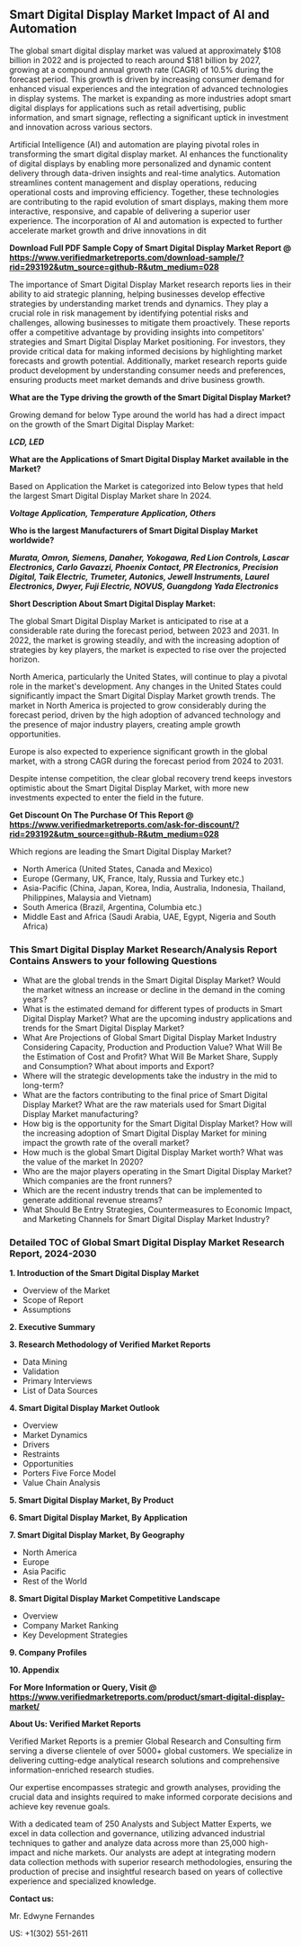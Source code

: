 <h2>Smart Digital Display Market Impact of AI and Automation</h2><p>The global smart digital display market was valued at approximately $108 billion in 2022 and is projected to reach around $181 billion by 2027, growing at a compound annual growth rate (CAGR) of 10.5% during the forecast period. This growth is driven by increasing consumer demand for enhanced visual experiences and the integration of advanced technologies in display systems. The market is expanding as more industries adopt smart digital displays for applications such as retail advertising, public information, and smart signage, reflecting a significant uptick in investment and innovation across various sectors.</p><p>Artificial Intelligence (AI) and automation are playing pivotal roles in transforming the smart digital display market. AI enhances the functionality of digital displays by enabling more personalized and dynamic content delivery through data-driven insights and real-time analytics. Automation streamlines content management and display operations, reducing operational costs and improving efficiency. Together, these technologies are contributing to the rapid evolution of smart displays, making them more interactive, responsive, and capable of delivering a superior user experience. The incorporation of AI and automation is expected to further accelerate market growth and drive innovations in dit</p><p id="" class=""><strong>Download Full PDF Sample Copy of Smart Digital Display Market Report @ <a href="https://www.verifiedmarketreports.com/download-sample/?rid=293192&utm_source=github-R&utm_medium=028" target="_blank">https://www.verifiedmarketreports.com/download-sample/?rid=293192&utm_source=github-R&utm_medium=028</a></strong></p><p>The importance of&nbsp;Smart Digital Display Market research reports lies in their ability to aid strategic planning, helping businesses develop effective strategies by understanding market trends and dynamics. They play a crucial role in risk management by identifying potential risks and challenges, allowing businesses to mitigate them proactively. These reports offer a competitive advantage by providing insights into competitors' strategies and Smart Digital Display Market positioning. For investors, they provide critical data for making informed decisions by highlighting market forecasts and growth potential. Additionally, market research reports guide product development by understanding consumer needs and preferences, ensuring products meet market demands and drive business growth.</p><p><strong>What are the&nbsp;Type driving the growth of the Smart Digital Display Market?</strong></p><p id="" class="">Growing demand for below Type around the world has had a direct impact on the growth of the Smart Digital Display Market:</p><em><strong>LCD, LED</strong></em></p><strong>What are the&nbsp;Applications&nbsp;of Smart Digital Display Market available in the Market?</strong></p><p id="" class="">Based on Application the Market is categorized into Below types that held the largest Smart Digital Display Market share In 2024.</p><em><strong>Voltage Application, Temperature Application, Others</strong></em></p><strong>Who is the largest Manufacturers of Smart Digital Display Market worldwide?</strong></p><p><em><strong>Murata, Omron, Siemens, Danaher, Yokogawa, Red Lion Controls, Lascar Electronics, Carlo Gavazzi, Phoenix Contact, PR Electronics, Precision Digital, Taik Electric, Trumeter, Autonics, Jewell Instruments, Laurel Electronics, Dwyer, Fuji Electric, NOVUS, Guangdong Yada Electronics</strong></em></p><p id="" class=""><strong>Short Description About Smart Digital Display Market:</strong></p><p>The global Smart Digital Display Market is anticipated to rise at a considerable rate during the forecast period, between 2023 and 2031. In 2022, the market is growing steadily, and with the increasing adoption of strategies by key players, the market is expected to rise over the projected horizon.</p><p>North America, particularly the United States, will continue to play a pivotal role in the market's development. Any changes in the United States could significantly impact the Smart Digital Display Market growth trends. The market in North America is projected to grow considerably during the forecast period, driven by the high adoption of advanced technology and the presence of major industry players, creating ample growth opportunities.</p><p>Europe is also expected to experience significant growth in the global market, with a strong CAGR during the forecast period from 2024 to 2031.</p><p>Despite intense competition, the clear global recovery trend keeps investors optimistic about the Smart Digital Display Market, with more new investments expected to enter the field in the future.</p><p id="" class=""><strong>Get Discount On The Purchase Of This Report @ <a href="https://www.verifiedmarketreports.com/ask-for-discount/?rid=293192&utm_source=github-R&utm_medium=028" target="_blank">https://www.verifiedmarketreports.com/ask-for-discount/?rid=293192&utm_source=github-R&utm_medium=028</a></strong></p>Which regions are leading the Smart Digital Display Market?</p><ul><li>North America (United States, Canada and Mexico)</li><li>Europe (Germany, UK, France, Italy, Russia and Turkey etc.)</li><li>Asia-Pacific (China, Japan, Korea, India, Australia, Indonesia, Thailand, Philippines, Malaysia and Vietnam)</li><li>South America (Brazil, Argentina, Columbia etc.)</li><li>Middle East and Africa (Saudi Arabia, UAE, Egypt, Nigeria and South Africa)</li></ul><h3 id="" class="">This Smart Digital Display Market Research/Analysis Report Contains Answers to your following Questions</h3><ul><li>What are the global trends in the Smart Digital Display Market? Would the market witness an increase or decline in the demand in the coming years?</li><li>What is the estimated demand for different types of products in Smart Digital Display Market? What are the upcoming industry applications and trends for the Smart Digital Display Market?</li><li>What Are Projections of Global Smart Digital Display Market Industry Considering Capacity, Production and Production Value? What Will Be the Estimation of Cost and Profit? What Will Be Market Share, Supply and Consumption? What about imports and Export?</li><li>Where will the strategic developments take the industry in the mid to long-term?</li><li>What are the factors contributing to the final price of Smart Digital Display Market? What are the raw materials used for Smart Digital Display Market manufacturing?</li><li>How big is the opportunity for the Smart Digital Display Market? How will the increasing adoption of Smart Digital Display Market for mining impact the growth rate of the overall market?</li><li>How much is the global Smart Digital Display Market worth? What was the value of the market In 2020?</li><li>Who are the major players operating in the Smart Digital Display Market? Which companies are the front runners?</li><li>Which are the recent industry trends that can be implemented to generate additional revenue streams?</li><li>What Should Be Entry Strategies, Countermeasures to Economic Impact, and Marketing Channels for Smart Digital Display Market Industry?</li></ul><h3 id="" class="">Detailed TOC of Global Smart Digital Display Market Research Report, 2024-2030</h3><p id="" class=""><strong>1. Introduction of the Smart Digital Display Market</strong></p><ul><li>Overview of the Market</li><li>Scope of Report</li><li>Assumptions</li></ul><p id="" class=""><strong>2. Executive Summary</strong></p><p id="" class=""><strong>3. Research Methodology of Verified Market Reports</strong></p><ul><li>Data Mining</li><li>Validation</li><li>Primary Interviews</li><li>List of Data Sources</li></ul><p id="" class=""><strong>4. Smart Digital Display Market Outlook</strong></p><ul><li>Overview</li><li>Market Dynamics</li><li>Drivers</li><li>Restraints</li><li>Opportunities</li><li>Porters Five Force Model</li><li>Value Chain Analysis</li></ul><p id="" class=""><strong>5. Smart Digital Display Market, By Product</strong></p><p id="" class=""><strong>6. Smart Digital Display Market, By Application</strong></p><p id="" class=""><strong>7. Smart Digital Display Market, By Geography</strong></p><ul><li>North America</li><li>Europe</li><li>Asia Pacific</li><li>Rest of the World</li></ul><p id="" class=""><strong>8. Smart Digital Display Market Competitive Landscape</strong></p><ul><li>Overview</li><li>Company Market Ranking</li><li>Key Development Strategies</li></ul><p id="" class=""><strong>9. Company Profiles</strong></p><p id="" class=""><strong>10. Appendix</strong></p><p id="" class=""><strong>For More Information or Query, Visit @ <a href="https://www.verifiedmarketreports.com/product/smart-digital-display-market/" target="_blank">https://www.verifiedmarketreports.com/product/smart-digital-display-market/</a></strong></p><p id="" class=""><strong>About Us: Verified Market Reports</strong></p><p id="" class="">Verified Market Reports is a premier Global Research and Consulting firm serving a diverse clientele of over 5000+ global customers. We specialize in delivering cutting-edge analytical research solutions and comprehensive information-enriched research studies.</p><p id="" class="">Our expertise encompasses strategic and growth analyses, providing the crucial data and insights required to make informed corporate decisions and achieve key revenue goals.</p><p id="" class="">With a dedicated team of 250 Analysts and Subject Matter Experts, we excel in data collection and governance, utilizing advanced industrial techniques to gather and analyze data across more than 25,000 high-impact and niche markets. Our analysts are adept at integrating modern data collection methods with superior research methodologies, ensuring the production of precise and insightful research based on years of collective experience and specialized knowledge.</p><p id="" class=""><strong>Contact us:</strong></p><p id="" class="">Mr. Edwyne Fernandes</p><p id="" class="">US: +1(302) 551-2611</p>